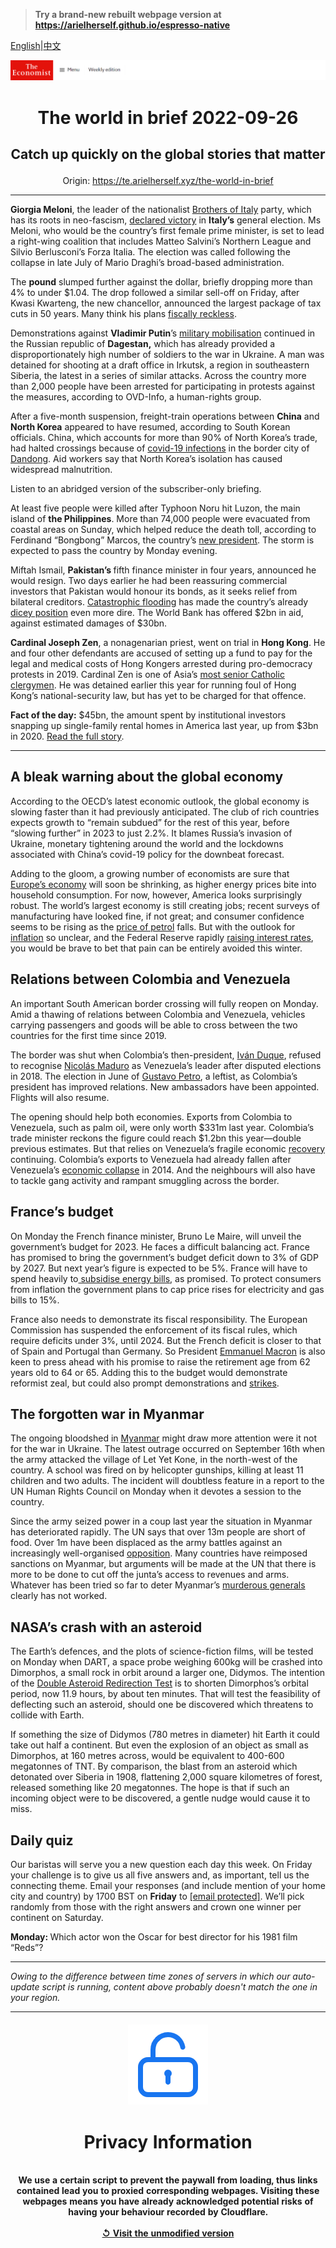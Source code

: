 > **Try a brand-new rebuilt webpage version at https://arielherself.github.io/espresso-native**

[English](https://github.com/arielherself/espresso/blob/main/README.md)|[中文](https://github-com.translate.goog/arielherself/espresso/blob/main/README.md?_x_tr_sl=en&_x_tr_tl=zh-CN&_x_tr_hl=zh-CN&_x_tr_pto=wapp)



![The Economist](menubar.png)

# <p align="center">The world in brief 2022-09-26</p>

## <p align="center">Catch up quickly on the global stories that matter</p>

<p align="center">Origin: <a href="https://te.arielherself.xyz/the-world-in-brief">https://te.arielherself.xyz/the-world-in-brief</a><hr>

<strong>Giorgia Meloni</strong>, the leader of the nationalist [Brothers of Italy](https://te.arielherself.xyz/europe/2022/09/22/giorgia-meloni-and-her-brothers-of-italy-look-set-to-win-the-next-election) party, which has its roots in neo-fascism, [declared victory](https://te.arielherself.xyz/europe/2022/09/25/a-crushing-victory-for-italys-nationalist-right) in <strong>Italy’s</strong> general election. Ms Meloni, who would be the country’s first female prime minister, is set to lead a right-wing coalition that includes Matteo Salvini’s Northern League and Silvio Berlusconi’s Forza Italia. The election was called following the collapse in late July of Mario Draghi’s broad-based administration.

The <strong>pound</strong> slumped further against the dollar, briefly dropping more than 4% to under $1.04. The drop followed a similar sell-off on Friday, after Kwasi Kwarteng, the new chancellor, announced the largest package of tax cuts in 50 years. Many think his plans [fiscally reckless](https://te.arielherself.xyz/britain/2022/09/23/britains-chancellor-offers-up-a-reckless-budget-fiscally-and-politically).

Demonstrations against <strong>Vladimir Putin</strong>’s [military mobilisation](https://te.arielherself.xyz/europe/2022/09/21/vladimir-putin-declares-a-partial-mobilisation) continued in the Russian republic of <strong>Dagestan,</strong> which has already provided a disproportionately high number of soldiers to the war in Ukraine. A man was detained for shooting at a draft office in Irkutsk, a region in southeastern Siberia, the latest in a series of similar attacks. Across the country more than 2,000 people have been arrested for participating in protests against the measures, according to OVD-Info, a human-rights group. 

After a five-month suspension, freight-train operations between <strong>China</strong> and <strong>North Korea</strong> appeared to have resumed, according to South Korean officials. China, which accounts for more than 90% of North Korea’s trade, had halted crossings because of [covid-19 infections](https://te.arielherself.xyz/asia/2022/05/17/covid-19-is-spreading-like-wildfire-in-north-korea) in the border city of [Dandong](https://te.arielherself.xyz/christmas-specials/2016/12/24/politics-and-pity-on-the-border-of-china-and-north-korea). Aid workers say that North Korea’s isolation has caused widespread malnutrition.

Listen to an abridged version of the subscriber-only briefing.

At least five people were killed after Typhoon Noru hit Luzon, the main island of <strong>the Philippines</strong>. More than 74,000 people were evacuated from coastal areas on Sunday, which helped reduce the death toll, according to Ferdinand “Bongbong” Marcos, the country’s [new president](https://te.arielherself.xyz/asia/2022/08/04/is-bongbong-marcoss-early-pragmatism-a-paradox-or-an-illusion). The storm is expected to pass the country by Monday evening.

Miftah Ismail, <strong>Pakistan’s </strong>fifth finance minister in four years, announced he would resign. Two days earlier he had been reassuring commercial investors that Pakistan would honour its bonds, as it seeks relief from bilateral creditors. [Catastrophic flooding](https://te.arielherself.xyz/asia/2022/08/30/pakistan-has-been-hit-by-its-worst-floods-in-recent-memory) has made the country’s already [dicey position](https://te.arielherself.xyz/asia/2022/07/28/pakistan-may-be-able-to-avoid-a-full-blown-economic-crisis) even more dire. The World Bank has offered $2bn in aid, against estimated damages of $30bn.

<strong>Cardinal Joseph Zen</strong>, a nonagenarian priest, went on trial in <strong>Hong Kong</strong>. He and four other defendants are accused of setting up a fund to pay for the legal and medical costs of Hong Kongers arrested during pro-democracy protests in 2019. Cardinal Zen is one of Asia’s [most senior Catholic clergymen](https://te.arielherself.xyz/china/2022/05/19/hong-kong-arrests-a-catholic-priest-for-siding-with-democrats). He was detained earlier this year for running foul of Hong Kong’s national-security law, but has yet to be charged for that offence.

<strong>Fact of the day:</strong> $45bn, the amount spent by institutional investors snapping up single-family rental homes in America last year, up from $3bn in 2020. [Read the full story](https://te.arielherself.xyz/finance-and-economics/2022/09/22/why-wall-street-is-snapping-up-family-homes).

----------

## A bleak warning about the global economy

According to the OECD’s latest economic outlook, the global economy is slowing faster than it had previously anticipated. The club of rich countries expects growth to “remain subdued” for the rest of this year, before “slowing further” in 2023 to just 2.2%. It blames Russia’s invasion of Ukraine, monetary tightening around the world and the lockdowns associated with China’s covid-19 policy for the downbeat forecast.

Adding to the gloom, a growing number of economists are sure that [Europe’s economy](https://te.arielherself.xyz/finance-and-economics/2022/08/31/europe-is-heading-for-recession-how-bad-will-it-be) will soon be shrinking, as higher energy prices bite into household consumption. For now, however, America looks surprisingly robust. The world’s largest economy is still creating jobs; recent surveys of manufacturing have looked fine, if not great; and consumer confidence seems to be rising as the [price of petrol](https://te.arielherself.xyz/graphic-detail/2022/09/16/the-falling-cost-of-petrol-is-good-news-for-joe-biden) falls. But with the outlook for [inflation](https://te.arielherself.xyz/finance-and-economics/2022/08/05/for-a-change-american-inflation-is-lower-than-expected) so unclear, and the Federal Reserve rapidly [raising interest rates](https://te.arielherself.xyz/finance-and-economics/2022/09/21/as-america-raises-rates-the-rest-of-the-world-bears-the-pain), you would be brave to bet that pain can be entirely avoided this winter.

## Relations between Colombia and Venezuela

An important South American border crossing will fully reopen on Monday. Amid a thawing of relations between Colombia and Venezuela, vehicles carrying passengers and goods will be able to cross between the two countries for the first time since 2019. 

The border was shut when Colombia’s then-president, [Iván Duque](https://te.arielherself.xyz/the-americas/2019/06/20/can-colombias-president-ivan-duque-find-his-feet), refused to recognise [Nicol](https://te.arielherself.xyz/the-americas/2022/08/18/venezuelas-dictator-is-less-isolated-than-he-once-was)[á](https://te.arielherself.xyz/the-americas/2019/06/20/can-colombias-president-ivan-duque-find-his-feet)[s Maduro](https://te.arielherself.xyz/the-americas/2022/08/18/venezuelas-dictator-is-less-isolated-than-he-once-was) as Venezuela’s leader after disputed elections in 2018. The election in June of [Gustavo Petro](https://te.arielherself.xyz/the-economist-explains/2022/08/06/who-is-gustavo-petro), a leftist, as Colombia’s president has improved relations. New ambassadors have been appointed. Flights will also resume.

The opening should help both economies. Exports from Colombia to Venezuela, such as palm oil, were only worth $331m last year. Colombia’s trade minister reckons the figure could reach $1.2bn this year—double previous estimates. But that relies on Venezuela’s fragile economic [recovery](https://te.arielherself.xyz/briefing/2019/01/31/how-venezuelas-economy-can-recover-from-the-maduro-regime) continuing. Colombia’s exports to Venezuela had already fallen after Venezuela’s [economic collapse](https://te.arielherself.xyz/the-americas/2015/01/22/empty-shelves-and-rhetoric) in 2014. And the neighbours will also have to tackle gang activity and rampant smuggling across the border.

## France’s budget

On Monday the French finance minister, Bruno Le Maire, will unveil the government’s budget for 2023. He faces a difficult balancing act. France has promised to bring the government’s budget deficit down to 3% of GDP by 2027. But next year’s figure is expected to be 5%. France will have to spend heavily to[ subsidise energy bills](https://te.arielherself.xyz/europe/2022/09/05/europe-scrambles-to-protect-citizens-from-sky-high-energy-prices), as promised. To protect consumers from inflation the government plans to cap price rises for electricity and gas bills to 15%. 

France also needs to demonstrate its fiscal responsibility. The European Commission has suspended the enforcement of its fiscal rules, which require deficits under 3%, until 2024. But the French deficit is closer to that of Spain and Portugal than Germany. So President [Emmanuel Macron](https://te.arielherself.xyz/europe/2022/09/15/frances-president-emmanuel-macron-gets-back-to-work) is also keen to press ahead with his promise to raise the retirement age from 62 years old to 64 or 65. Adding this to the budget would demonstrate reformist zeal, but could also prompt demonstrations and [strikes](https://te.arielherself.xyz/europe/2019/09/12/another-french-president-tries-pension-reform).

## The forgotten war in Myanmar

The ongoing bloodshed in [Myanmar](https://te.arielherself.xyz/the-economist-reads/2022/06/23/the-seven-books-to-read-about-myanmar) might draw more attention were it not for the war in Ukraine. The latest outrage occurred on September 16th when the army attacked the village of Let Yet Kone, in the north-west of the country. A school was fired on by helicopter gunships, killing at least 11 children and two adults. The incident will doubtless feature in a report to the UN Human Rights Council on Monday when it devotes a session to the country. 

Since the army seized power in a coup last year the situation in Myanmar has deteriorated rapidly. The UN says that over 13m people are short of food. Over 1m have been displaced as the army battles against an increasingly well-organised [opposition](https://te.arielherself.xyz/leaders/2022/08/18/myanmars-shadow-government-deserves-more-help). Many countries have reimposed sanctions on Myanmar, but arguments will be made at the UN that there is more to be done to cut off the junta’s access to revenues and arms. Whatever has been tried so far to deter Myanmar’s [murderous generals](https://te.arielherself.xyz/asia/2022/07/28/myanmars-brutal-junta-has-brought-back-the-death-penalty) clearly has not worked.

## NASA’s crash with an asteroid

The Earth’s defences, and the plots of science-fiction films, will be tested on Monday when DART, a space probe weighing 600kg will be crashed into Dimorphos, a small rock in orbit around a larger one, Didymos. The intention of the [Double Asteroid Redirection Test](https://te.arielherself.xyz/science-and-technology/an-exploration-of-earths-defences-will-launch-next-month/21805517) is to shorten Dimorphos’s orbital period, now 11.9 hours, by about ten minutes. That will test the feasibility of deflecting such an asteroid, should one be discovered which threatens to collide with Earth. 

If something the size of Didymos (780 metres in diameter) hit Earth it could take out half a continent. But even the explosion of an object as small as Dimorphos, at 160 metres across, would be equivalent to 400-600 megatonnes of TNT. By comparison, the blast from an asteroid which detonated over Siberia in 1908, flattening 2,000 square kilometres of forest, released something like 20 megatonnes. The hope is that if such an incoming object were to be discovered, a gentle nudge would cause it to miss.

## Daily quiz

Our baristas will serve you a new question each day this week. On Friday your challenge is to give us all five answers and, as important, tell us the connecting theme. Email your responses (and include mention of your home city and country) by 1700 BST on <strong>Friday</strong> to [<span class="__cf_email__" data-cfemail="f3a2869a89b68083819680809cb396909c9d9c9e9a8087dd909c9e">[email&#160;protected]</span>](https://mail.google.com/mail/?view=cm&amp;fs=1&amp;tf=1&amp;to=QuizEspresso@te.arielherself.xyz). We’ll pick randomly from those with the right answers and crown one winner per continent on Saturday.

<strong>Monday: </strong>Which actor won the Oscar for best director for his 1981 film “Reds”?

----------

*Owing to the difference between time zones of servers in which our auto-update script is running, content above probably doesn't match the one in your region.*

|<br><div align="center"><img src="unlock.png" /><h1>Privacy Information</h1></div></br>We use a certain script to prevent the paywall from loading, thus links contained lead you to proxied corresponding webpages. Visiting these webpages means you have already acknowledged potential risks of having your behaviour recorded by Cloudflare.<br><br>[&#x21BA; Visit the unmodified version](README.raw.md)<br><br>|
|-----|
